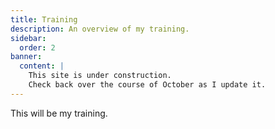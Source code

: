 ```yaml
---
title: Training
description: An overview of my training.
sidebar:
  order: 2
banner:
  content: |
    This site is under construction.
    Check back over the course of October as I update it.
---
```

This will be my training.